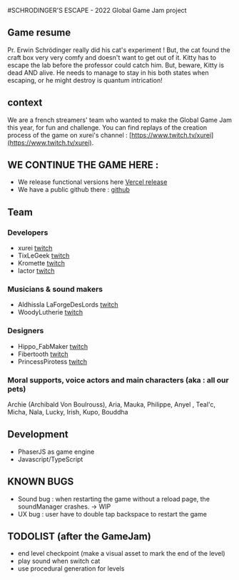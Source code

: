 #SCHRODINGER'S ESCAPE - 2022 Global Game Jam project

## Game resume
Pr. Erwin Schrödinger really did his cat's experiment ! But, the cat found the craft box very very comfy and doesn't want to get out of it. Kitty has to escape the lab before the professor could catch him. But, beware, Kitty is dead AND alive. He needs to manage to stay in his both states when escaping, or he might destroy is quantum intrication!

## context

We are a french streamers' team who wanted to make the Global Game Jam this year, for fun and challenge.
You can find replays of the creation process of the game on xurei's channel : [https://www.twitch.tv/xurei](https://www.twitch.tv/xurei).

## WE CONTINUE THE GAME HERE :
- We release functional versions here [Vercel release](https://ggj2022.vercel.app)
- We have a public github there : [github](https://github.com/lactorr/gamejam)

## Team

### Developers
- xurei [twitch](https://www.twitch.tv/xurei)
- TixLeGeek [twitch](https://www.twitch.tv/tixlegeek)
- Kromette [twitch](https://www.twitch.tv/kromette)
- lactor [twitch](https://www.twitch.tv/lactorr)

### Musicians & sound makers
- Aldhissla LaForgeDesLords [twitch](https://www.twitch.tv/laforgedeslords)
- WoodyLutherie [twitch](https://www.twitch.tv/woodylutherie)

### Designers
- Hippo_FabMaker [twitch](https://www.twitch.tv/hippo_fabmaker)
- Fibertooth [twitch](https://www.twitch.tv/fibertooth)
- PrincessPirotess [twitch](https://www.twitch.tv/princesspirotess)

### Moral supports, voice actors and main characters (aka : all our pets)
Archie (Archibald Von Boulrouss), Aria, Mauka, Philippe, Anyel , Teal'c,
Micha, Nala, Lucky, Irish, Kupo, Bouddha

## Development
- PhaserJS as game engine
- Javascript/TypeScript

## KNOWN BUGS

- Sound bug : when restarting the game without a reload page, the soundManager crashes. -> WIP
- UX bug : user have to double tap backspace to restart the game

## TODOLIST (after the GameJam)
- end level checkpoint (make a visual asset to mark the end of the level)
- play sound when switch cat
- use procedural generation for levels

